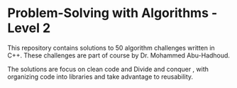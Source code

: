 # Problem-Solving with Algorithms - Level 2

This repository contains solutions to 50 algorithm challenges written in C++. These challenges are part of course by Dr. Mohammed Abu-Hadhoud.

The solutions are focus on clean code and Divide and conquer , with organizing code into libraries and take advantage to reusability.

